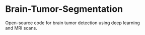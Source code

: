 # Brain-Tumor-Segmentation
Open-source code for brain tumor detection using deep learning and MRI scans.
